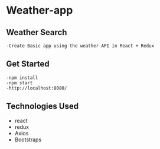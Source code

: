 # Weather-app


## Weather Search
	-Create Basic app using the weather API in React + Redux
 

## Get Started
	-npm install
	-npm start
	-http://localhost:8080/


 ## Technologies Used
 - react
 - redux
 - Axios
 - Bootstraps
